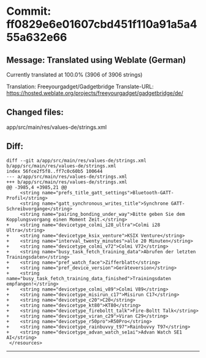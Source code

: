 # Commit: ff0829e6e01607cbd451f110a91a5a455a632e66
## Message: Translated using Weblate (German)

Currently translated at 100.0% (3906 of 3906 strings)

Translation: Freeyourgadget/Gadgetbridge
Translate-URL: https://hosted.weblate.org/projects/freeyourgadget/gadgetbridge/de/
## Changed files:
app/src/main/res/values-de/strings.xml

## Diff:
```
diff --git a/app/src/main/res/values-de/strings.xml b/app/src/main/res/values-de/strings.xml
index 56fce2f5f8..ff7c0c60b5 100644
--- a/app/src/main/res/values-de/strings.xml
+++ b/app/src/main/res/values-de/strings.xml
@@ -3985,4 +3985,21 @@
     <string name="prefs_title_gatt_settings">Bluetooth-GATT-Profil</string>
     <string name="gatt_synchronous_writes_title">Synchrone GATT-Schreibvorgänge</string>
     <string name="pairing_bonding_under_way">Bitte geben Sie dem Kopplungsvorgang einen Moment Zeit.</string>
+    <string name="devicetype_colmi_i28_ultra">Colmi i28 Ultra</string>
+    <string name="devicetype_ksix_venture">KSIX Venture</string>
+    <string name="interval_twenty_minutes">alle 20 Minuten</string>
+    <string name="devicetype_colmi_v72">Colmi V72</string>
+    <string name="busy_task_fetch_training_data">Abrufen der letzten Trainingsdaten</string>
+    <string name="pref_watch_face">Zifferblatt</string>
+    <string name="pref_device_version">Geräteversion</string>
+    <string name="busy_task_fetch_training_data_finished">Trainingsdaten empfangen!</string>
+    <string name="devicetype_colmi_v89">Colmi V89</string>
+    <string name="devicetype_misirun_c17">Misirun C17</string>
+    <string name="devicetype_c20">C20</string>
+    <string name="devicetype_kt80">KT80</string>
+    <string name="devicetype_fireboltt_talk">Fire-Boltt Talk</string>
+    <string name="devicetype_viran_c29">Viran C29</string>
+    <string name="devicetype_r50pro">R50Pro</string>
+    <string name="devicetype_rainbuvvy_t97">Rainbuvvy T97</string>
+    <string name="devicetype_advan_watch_se1ai">Advan Watch SE1 AI</string>
 </resources>
```
-----------------------------------
